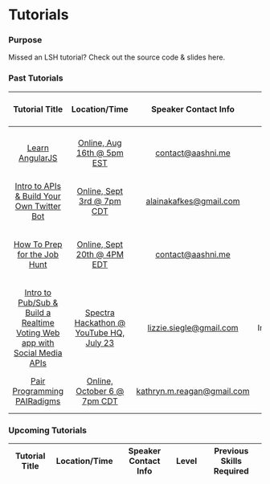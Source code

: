 # Tutorials

### Purpose
Missed an LSH tutorial? Check out the source code & slides here.

### Past Tutorials
| Tutorial Title        | Location/Time | Speaker Contact Info | Level | Previous Skills Required |
| :-------------------: | :-----------: | :------------------: | :---: | :----------------------: |
| [Learn AngularJS](https://github.com/Ladies-Storm-Hackathons/Tutorials/tree/master/learn-angularjs)      | [Online, Aug 16th @ 5pm EST](https://www.facebook.com/events/1748805382027851) | contact@aashni.me | Beginner | HTML/CSS and some Javascript would be a bonus |
| [Intro to APIs & Build Your Own Twitter Bot](https://github.com/Ladies-Storm-Hackathons/Tutorials/tree/master/Intro-To-APIs-Twitter) | [Online, Sept 3rd @ 7pm CDT](https://www.facebook.com/events/293728037657127/) | alainakafkes@gmail.com | Beginner | Python knowledge is a bonus |
| [How To Prep for the Job Hunt](https://github.com/Ladies-Storm-Hackathons/Tutorials/tree/master/How-To-Prep-For-The-Job-Hunt)      | [Online, Sept 20th @ 4PM EDT](https://www.facebook.com/events/1732511737001747/) | contact@aashni.me | All | Anyone looking for their first internship or a full time job |
| [Intro to Pub/Sub & Build a Realtime Voting Web app with Social Media APIs](https://github.com/Ladies-Storm-Hackathons/Tutorials/tree/master/javascript-realtime-voting-app-workshop) | [Spectra Hackathon @ YouTube HQ, July 23](https://www.sospectra.com) | lizzie.siegle@gmail.com | Intermediate | JavaScript, HTML/CSS knowledge is a bonus |
|[Pair Programming PAIRadigms](https://github.com/Ladies-Storm-Hackathons/Tutorials/tree/master/PairProgrammingPAIRadigms)| [Online, October 6 @ 7pm CDT](https://hangouts.google.com/call/mxoxbpxtore4nkiwhw3jzzcr34e) | kathryn.m.reagan@gmail.com | Beginner | Know how to write some code (: |
### Upcoming Tutorials
| Tutorial Title        | Location/Time | Speaker Contact Info | Level | Previous Skills Required |
| :-------------------: | :-----------: | :------------------: | :---: | :----------------------: |

